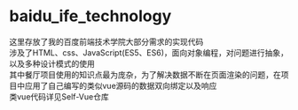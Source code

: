 # baidu_ife_technology
这里存放了我的百度前端技术学院大部分需求的实现代码<br />
涉及了HTML、css、JavaScript(ES5、ES6)，面向对象编程，对问题进行抽象，以及多种设计模式的使用<br />
其中餐厅项目使用的知识点最为庞杂，为了解决数据不断在页面渲染的问题，在项目中应用了自己编写的类似vue源码的数据双向绑定以及响应<br />
类vue代码详见Self-Vue仓库<br />
